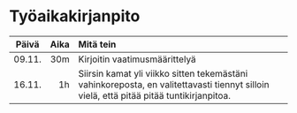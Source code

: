# Työaikakirjanpito

| Päivä  | Aika | Mitä tein                     |
|:------:|-----:|:------------------------------|
| 09.11. |  30m | Kirjoitin vaatimusmäärittelyä |
| 16.11. |   1h | Siirsin kamat yli viikko sitten tekemästäni vahinkoreposta, en valitettavasti tiennyt silloin vielä, että pitää pitää tuntikirjanpitoa. |
